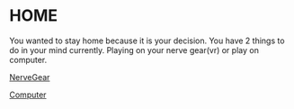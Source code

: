 # HOME

You wanted to stay home because it is your decision. You have 2 things to do in your mind currently. Playing on your nerve gear(vr) or play on computer.

[NerveGear](vr/nerve-gear.md)

[Computer](computer/play-computer.md)
